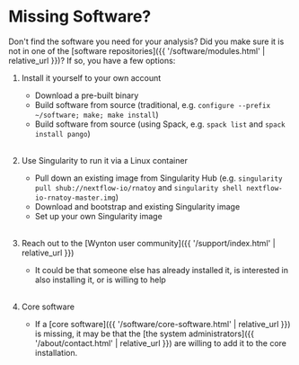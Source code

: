 # Missing Software?

Don't find the software you need for your analysis?  Did you make sure it is not in one of the [software repositories]({{ '/software/modules.html' | relative_url }})?  If so, you have a few options:

1. Install it yourself to your own account
   - Download a pre-built binary
   - Build software from source (traditional, e.g. `configure --prefix ~/software; make; make install`)
   - Build software from source (using Spack, e.g. `spack list` and `spack install pango`)
   <br><br>
   
2. Use Singularity to run it via a Linux container
   - Pull down an existing image from Singularity Hub (e.g. `singularity pull shub://nextflow-io/rnatoy` and `singularity shell nextflow-io-rnatoy-master.img`)
   - Download and bootstrap and existing Singularity image
   - Set up your own Singularity image
   <br><br>
  
3. Reach out to the [Wynton user community]({{ '/support/index.html' | relative_url }})
   - It could be that someone else has already installed it,
     is interested in also installing it, or is willing to help
   <br><br>

4. Core software
   - If a [core software]({{ '/software/core-software.html' | relative_url }}) is missing, it may be that the [the system administrators]({{ '/about/contact.html' | relative_url }}) are willing to add it to the core installation.
